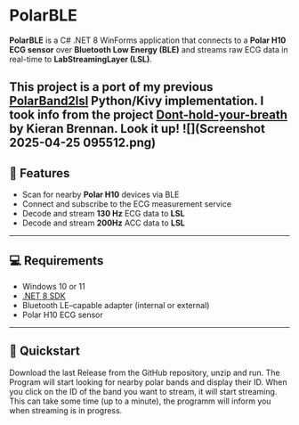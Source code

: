 # PolarBLE

**PolarBLE** is a C# .NET 8 WinForms application that connects to a **Polar H10 ECG sensor** over **Bluetooth Low Energy (BLE)** and streams raw ECG data in real-time to **LabStreamingLayer (LSL)**.

This project is a port of my previous [PolarBand2lsl](https://github.com/markspan/PolarBand2lsl) Python/Kivy implementation.
I took info from the project [Dont-hold-your-breath](https://github.com/kieranabrennan/dont-hold-your-breath) by Kieran Brennan. Look it up!
![](Screenshot 2025-04-25 095512.png)
---

## 🧠 Features

- Scan for nearby **Polar H10** devices via BLE  
- Connect and subscribe to the ECG measurement service  
- Decode and stream **130 Hz** ECG data to **LSL**  
- Decode and stream **200Hz** ACC data to **LSL** 
---

## 💻 Requirements

- Windows 10 or 11  
- [.NET 8 SDK](https://dotnet.microsoft.com/en-us/download/dotnet/8.0)  
- Bluetooth LE–capable adapter (internal or external)  
- Polar H10 ECG sensor

---

## 🚀 Quickstart

Download the last Release from the GitHub repository, unzip and run.
The Program will start looking for nearby polar bands and display their ID. 
When you click on the ID of the band you want to stream, it will start streaming. 
This can take some time (up to a minute), the programm will inform you when streaming is in progress.
